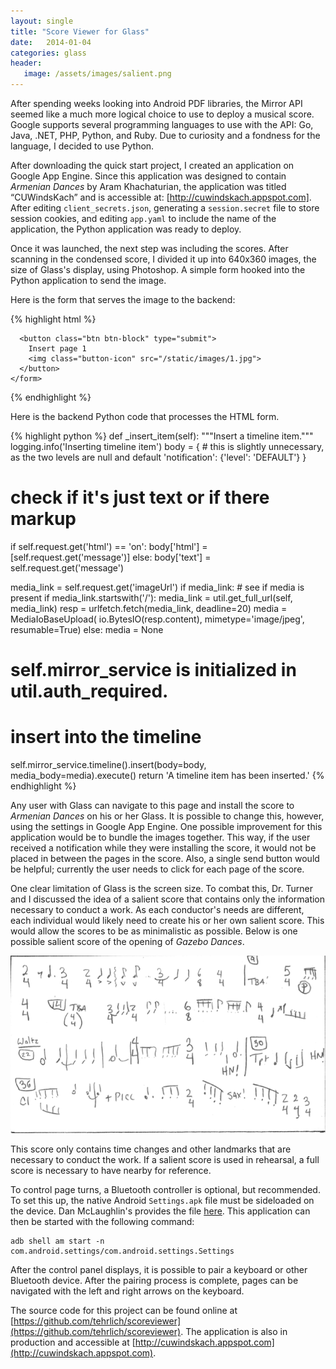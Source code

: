 ```yaml
---
layout: single
title: "Score Viewer for Glass"
date:   2014-01-04
categories: glass
header:
   image: /assets/images/salient.png
---
```


After spending weeks looking into Android PDF libraries, the Mirror API seemed like a much more logical choice to use to deploy a musical score. Google supports several programming languages to use with the API: Go, Java, .NET, PHP, Python, and Ruby. Due to curiosity and a fondness for the language, I decided to use Python.

After downloading the quick start project, I created an application on Google App Engine. Since this application was designed to contain <i>Armenian Dances</i> by Aram Khachaturian, the application was titled “CUWindsKach” and is accessible at: [http://cuwindskach.appspot.com]. After editing `client_secrets.json`, generating a `session.secret` file to store session cookies, and editing `app.yaml` to include the name of the application, the Python application was ready to deploy.

Once it was launched, the next step was including the scores. After scanning in the condensed score, I divided it up into 640x360 images, the size of Glass's display, using Photoshop. A simple form hooked into the Python application to send the image.

Here is the form that serves the image to the backend:

{% highlight html %}
	<form action="/" method="post">
	  <input type="hidden" name="operation" value="insertItem">
	  <input type="hidden" name="message" value="">
	  <input type="hidden" name="imageUrl" value="/static/images/1.jpg">
	  <input type="hidden" name="contentType" value="image/jpeg">

	  <button class="btn btn-block" type="submit">
	    Insert page 1
	    <img class="button-icon" src="/static/images/1.jpg">
	  </button>
	</form>
{% endhighlight %}

Here is the backend Python code that processes the HTML form.

{% highlight python %}
def _insert_item(self):
"""Insert a timeline item."""
logging.info('Inserting timeline item')
body = {
    # this is slightly unnecessary, as the two levels are null and default
    'notification': {'level': 'DEFAULT'}
}
# check if it's just text or if there markup
if self.request.get('html') == 'on':
  body['html'] = [self.request.get('message')]
else:
  body['text'] = self.request.get('message')

media_link = self.request.get('imageUrl')
if media_link: # see if media is present
  if media_link.startswith('/'):
    media_link = util.get_full_url(self, media_link)
  resp = urlfetch.fetch(media_link, deadline=20)
  media = MediaIoBaseUpload(
      io.BytesIO(resp.content), mimetype='image/jpeg', resumable=True)
else:
  media = None
# self.mirror_service is initialized in util.auth_required.
# insert into the timeline
self.mirror_service.timeline().insert(body=body, media_body=media).execute()
return  'A timeline item has been inserted.'
{% endhighlight %}

Any user with Glass can navigate to this page and install the score to <i>Armenian Dances</i> on his or her Glass. It is possible to change this, however, using the settings in Google App Engine. One possible improvement for this application would be to bundle the images together. This way, if the user received a notification while they were installing the score, it would not be placed in between the pages in the score. Also, a single send button would be helpful; currently the user needs to click for each page of the score.

One clear limitation of Glass is the screen size. To combat this, Dr. Turner and I discussed the idea of a salient score that contains only the information necessary to conduct a work. As each conductor's needs are different, each individual would likely need to create his or her own salient score. This would allow the scores to be as minimalistic as possible. Below is one possible salient score of the opening of <i>Gazebo Dances</i>.

<center><img src="/assets/images/salient.png" alt="Salient" style="width: 600px;"/></center>

This score only contains time changes and other landmarks that are necessary to conduct the work. If a salient score is used in rehearsal, a full score is necessary to have nearby for reference.

To control page turns, a Bluetooth controller is optional, but recommended. To set this up, the native Android `Settings.apk` file must be sideloaded on the device. Dan McLaughlin's provides the file [here](https://googledrive.com/host/0B3CzS-bH2NyETHNQZC1TbWh4RTQ/Settings.apk). This application can then be started with the following command:

	adb shell am start -n com.android.settings/com.android.settings.Settings

After the control panel displays, it is possible to pair a keyboard or other Bluetooth device. After the pairing process is complete, pages can be navigated with the left and right arrows on the keyboard.

The source code for this project can be found online at [https://github.com/tehrlich/scoreviewer](https://github.com/tehrlich/scoreviewer). The application is also in production and accessible at [http://cuwindskach.appspot.com](http://cuwindskach.appspot.com).
